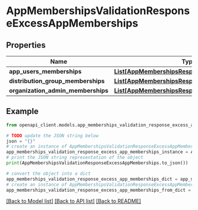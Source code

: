 # AppMembershipsValidationResponseExcessAppMemberships


## Properties

Name | Type | Description | Notes
------------ | ------------- | ------------- | -------------
**app_users_memberships** | [**List[AppMembershipsResponseMembershipsInner]**](AppMembershipsResponseMembershipsInner.md) |  | [optional] 
**distribution_group_memberships** | [**List[AppMembershipsResponseMembershipsInner]**](AppMembershipsResponseMembershipsInner.md) |  | [optional] 
**organization_admin_memberships** | [**List[AppMembershipsResponseMembershipsInner]**](AppMembershipsResponseMembershipsInner.md) |  | [optional] 

## Example

```python
from openapi_client.models.app_memberships_validation_response_excess_app_memberships import AppMembershipsValidationResponseExcessAppMemberships

# TODO update the JSON string below
json = "{}"
# create an instance of AppMembershipsValidationResponseExcessAppMemberships from a JSON string
app_memberships_validation_response_excess_app_memberships_instance = AppMembershipsValidationResponseExcessAppMemberships.from_json(json)
# print the JSON string representation of the object
print(AppMembershipsValidationResponseExcessAppMemberships.to_json())

# convert the object into a dict
app_memberships_validation_response_excess_app_memberships_dict = app_memberships_validation_response_excess_app_memberships_instance.to_dict()
# create an instance of AppMembershipsValidationResponseExcessAppMemberships from a dict
app_memberships_validation_response_excess_app_memberships_from_dict = AppMembershipsValidationResponseExcessAppMemberships.from_dict(app_memberships_validation_response_excess_app_memberships_dict)
```
[[Back to Model list]](../README.md#documentation-for-models) [[Back to API list]](../README.md#documentation-for-api-endpoints) [[Back to README]](../README.md)


